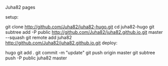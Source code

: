 Juha82 pages

setup:

git clone http://github.com/Juha82/juha82-hugo.git
cd juha82-hugo
git subtree add -P public http://github.com/Juha82/juha82.github.io.git master --squash
git remote add juha82 http://github.com/Juha82/juha82.github.io.git
deploy:

hugo
git add .
git commit -m "update"
git push origin master
git subtree push -P public juha82 master